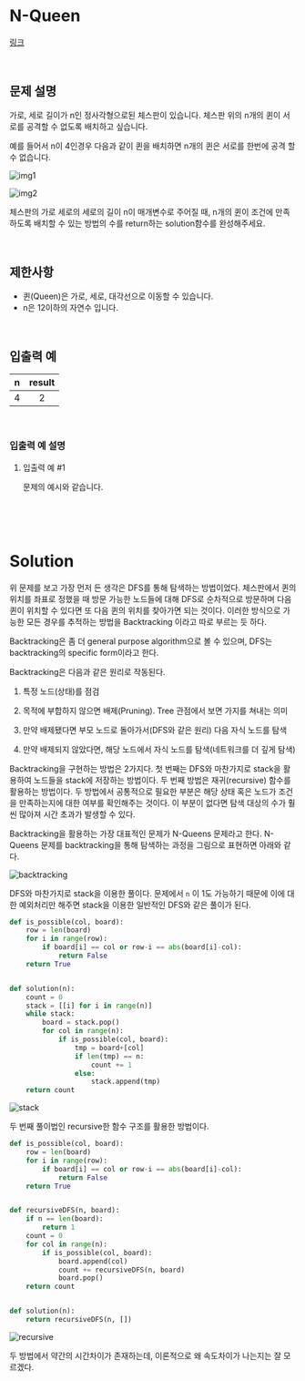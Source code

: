 # N-Queen

[링크](https://programmers.co.kr/learn/courses/30/lessons/12952)

<br>

## 문제 설명

가로, 세로 길이가 n인 정사각형으로된 체스판이 있습니다. 체스판 위의 n개의 퀸이 서로를 공격할 수 없도록 배치하고 싶습니다.

예를 들어서 n이 4인경우 다음과 같이 퀸을 배치하면 n개의 퀸은 서로를 한번에 공격 할 수 없습니다.

![img1](https://i.imgur.com/lt2zdK6.png)

![img2](https://i.imgur.com/5c5EUrq.png)

체스판의 가로 세로의 세로의 길이 n이 매개변수로 주어질 때, n개의 퀸이 조건에 만족 하도록 배치할 수 있는 방법의 수를 return하는 solution함수를 완성해주세요.

<br>

## 제한사항

- 퀸(Queen)은 가로, 세로, 대각선으로 이동할 수 있습니다.
- n은 12이하의 자연수 입니다.

<br>

## 입출력 예

| n	| result |
| :-: | :-: |
| 4	| 2 |

<br>

### 입출력 예 설명

1. 입출력 예 #1
    
    문제의 예시와 같습니다.

<br>
<br>
<br>

# Solution

위 문제를 보고 가장 먼저 든 생각은 DFS를 통해 탐색하는 방법이었다. 체스판에서 퀸의 위치를 좌표로 정했을 때 방문 가능한 노드들에 대해 DFS로 순차적으로 방문하며 다음 퀸이 위치할 수 있다면 또 다음 퀸의 위치를 찾아가면 되는 것이다. 이러한 방식으로 가능한 모든 경우를 추적하는 방법을 Backtracking 이라고 따로 부르는 듯 하다.

Backtracking은 좀 더 general purpose algorithm으로 볼 수 있으며, DFS는 backtracking의 specific form이라고 한다.

Backtracking은 다음과 같은 원리로 작동된다.

1. 특정 노드(상태)를 점검

2. 목적에 부합하지 않으면 배제(Pruning). Tree 관점에서 보면 가지를 쳐내는 의미

3. 만약 배제됐다면 부모 노드로 돌아가서(DFS와 같은 원리) 다음 자식 노드를 탐색

4. 만약 배제되지 않았다면, 해당 노드에서 자식 노드를 탐색(네트워크를 더 깊게 탐색)

Backtracking을 구현하는 방법은 2가지다. 첫 번째는 DFS와 마찬가지로 stack을 활용하여 노드들을 stack에 저장하는 방법이다. 두 번째 방법은 재귀(recursive) 함수를 활용하는 방법이다. 두 방법에서 공통적으로 필요한 부분은 해당 상태 혹은 노드가 조건을 만족하는지에 대한 여부를 확인해주는 것이다. 이 부분이 없다면 탐색 대상의 수가 훨씬 많아져 시간 초과가 발생할 수 있다.

Backtracking을 활용하는 가장 대표적인 문제가 N-Queens 문제라고 한다. N-Queens 문제를 backtracking을 통해 탐색하는 과정을 그림으로 표현하면 아래와 같다.

![backtracking](https://2.bp.blogspot.com/-ZRO-A_DQe3U/VYHDjMoS2dI/AAAAAAAB_Lk/z-a_eCiWmo8/s1600/queens4_backtrack.png)

DFS와 마찬가지로 stack을 이용한 풀이다. 문제에서 `n` 이 1도 가능하기 때문에 이에 대한 예외처리만 해주면 stack을 이용한 일반적인 DFS와 같은 풀이가 된다.

```python
def is_possible(col, board):
    row = len(board)
    for i in range(row):
        if board[i] == col or row-i == abs(board[i]-col):
            return False
    return True


def solution(n):
    count = 0
    stack = [[i] for i in range(n)]
    while stack:
        board = stack.pop()
        for col in range(n):
            if is_possible(col, board):
                tmp = board+[col]
                if len(tmp) == n:
                    count += 1
                else:
                    stack.append(tmp)
    return count
```

![stack](https://i.imgur.com/X0h7O5U.png)


두 번째 풀이법인 recursive한 함수 구조를 활용한 방법이다. 

```python
def is_possible(col, board):
    row = len(board)
    for i in range(row):
        if board[i] == col or row-i == abs(board[i]-col):
            return False
    return True


def recursiveDFS(n, board):
    if n == len(board):
        return 1
    count = 0
    for col in range(n):
        if is_possible(col, board):
            board.append(col)
            count += recursiveDFS(n, board)
            board.pop()
    return count


def solution(n):
    return recursiveDFS(n, [])
```

![recursive](https://i.imgur.com/vpXpwij.png)

두 방법에서 약간의 시간차이가 존재하는데, 이론적으로 왜 속도차이가 나는지는 잘 모르겠다.
